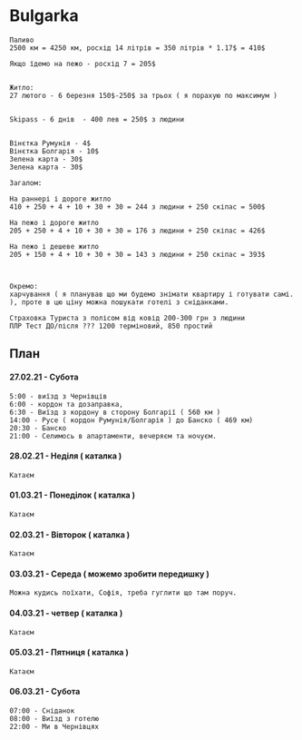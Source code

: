 # Bulgarka


    Паливо
    2500 км = 4250 км, росхід 14 літрів = 350 літрів * 1.17$ = 410$
    
    Якщо їдемо на пежо - росхід 7 = 205$
    
    
    Житло:
    27 лютого - 6 березня 150$-250$ за трьох ( я порахую по максимум )

    
    Skipass - 6 днів  - 400 лев = 250$ з людини
    
    
    Вінєтка Румунія - 4$
    Вінєтка Болгарія - 10$
    Зелена карта - 30$
    Зелена карта - 30$
    
    Загалом:
    
    На раннері і дороге житло
    410 + 250 + 4 + 10 + 30 + 30 = 244 з людини + 250 скіпас = 500$ 
    
    На пежо і дороге житло
    205 + 250 + 4 + 10 + 30 + 30 = 176 з людини + 250 скіпас = 426$ 
    
    На пежо і дешеве житло
    205 + 150 + 4 + 10 + 30 + 30 = 143 з людини + 250 скіпас = 393$ 

    

    Окремо:
    харчування ( я планував що ми будемо знімати квартиру і готувати самі. ), проте в цю ціну можна пошукати готелі з сніданками.
    
    Страховка Туриста з полісом від ковід 200-300 грн з людини
    ПЛР Тест ДО/після ??? 1200 терміновий, 850 простий

 

## План

#### 27.02.21 - Субота
    
    5:00 - виїзд з Чернівців
    6:00 - кордон та дозаправка, 
    6:30 - Виїзд з кордону в сторону Болгарії ( 560 км )
    14:00 - Русе ( кордон Румунія/Болгарія ) до Банско ( 469 км)
    20:30 - Банско
    21:00 - Селимось в апартаменти, вечеряєм та ночуєм.
    
#### 28.02.21 - Неділя ( каталка )
    
    Катаєм
    
    
#### 01.03.21 - Понеділок ( каталка )
 
    Катаєм
    
#### 02.03.21 - Вівторок ( каталка )
 
    Катаєм
    
#### 03.03.21 - Середа ( можемо зробити передишку )
 
    Можна кудись поїхати, Софія, треба гуглити що там поруч.
    
#### 04.03.21 - четвер ( каталка )
 
    Катаєм

#### 05.03.21 - Пятниця  ( каталка )

    Катаєм
    
#### 06.03.21 - Субота
 
    07:00 - Сніданок
    08:00 - Виїзд з готелю 
    22:00 - Ми в Чернівцях
 

 

